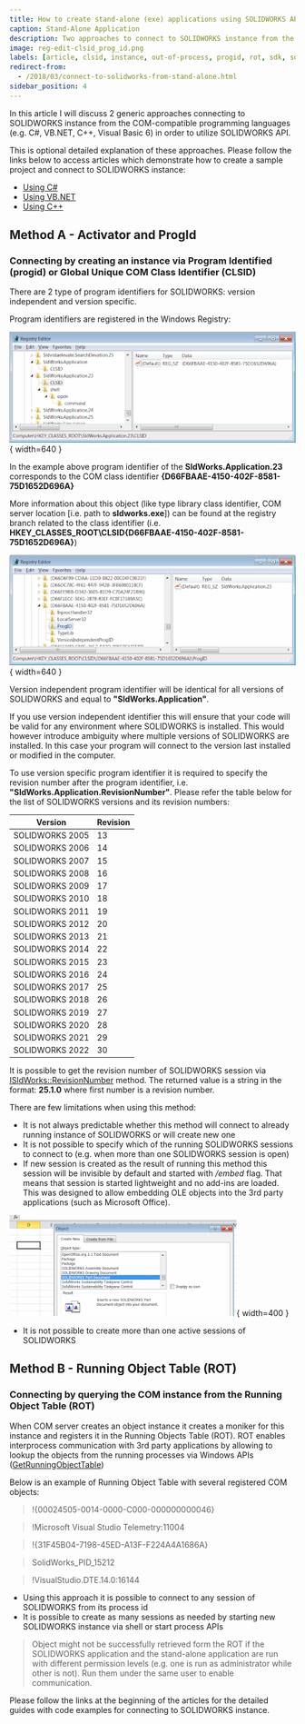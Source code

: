```yaml
---
title: How to create stand-alone (exe) applications using SOLIDWORKS API
caption: Stand-Alone Application
description: Two approaches to connect to SOLIDWORKS instance from the COM-compatible programming languages
image: reg-edit-clsid_prog_id.png
labels: [article, clsid, instance, out-of-process, progid, rot, sdk, solidworks api, stand-alone]
redirect-from:
  - /2018/03/connect-to-solidworks-from-stand-alone.html
sidebar_position: 4
---
```

In this article I will discuss 2 generic approaches connecting to SOLIDWORKS instance from the COM-compatible programming languages (e.g. C#, VB.NET, C++, Visual Basic 6) in order to utilize SOLIDWORKS API.  

This is optional detailed explanation of these approaches.
Please follow the links below to access articles which demonstrate how to create a sample project and connect to SOLIDWORKS instance:  

* [Using C#](/docs/codestack/solidworks-api/getting-started/stand-alone/connect-csharp)
* [Using VB.NET](/docs/codestack/solidworks-api/getting-started/stand-alone/connect-vbnet)
* [Using C++](/docs/codestack/solidworks-api/getting-started/stand-alone/connect-cpp)

## Method A - Activator and ProgId
### Connecting by creating an instance via **Prog**ram **Id**entified (progid) or Global Unique COM **Cl**a**s**s **Id**entifier (CLSID)

There are 2 type of program identifiers for SOLIDWORKS: version independent and version specific.  

Program identifiers are registered in the Windows Registry:  

![Class Id in the Windows registry](reg-edit-clsid.png){ width=640 }

In the example above program identifier of the **SldWorks.Application.23** corresponds to the COM class identifier **{D66FBAAE-4150-402F-8581-75D1652D696A}**  

More information about this object (like type library class identifier, COM server location [i.e. path to **sldworks.exe**]) can be found at the registry branch related to the class identifier (i.e. **HKEY_CLASSES_ROOT\CLSID\{D66FBAAE-4150-402F-8581-75D1652D696A}**)  

![Prog Id in the Windows registry](reg-edit-clsid_prog_id.png){ width=640 }

Version independent program identifier will be identical for all versions of SOLIDWORKS and equal to **"SldWorks.Application"**.

If you use version independent identifier this will ensure that your code will be valid for any environment where SOLIDWORKS is installed.
This would however introduce ambiguity where multiple versions of SOLIDWORKS are installed.
In this case your program will connect to the version last installed or modified in the computer.

To use version specific program identifier it is required to specify the revision number after the program identifier, i.e. **"SldWorks.Application.RevisionNumber"**.
Please refer the table below for the list of SOLIDWORKS versions and its revision numbers:

Version|Revision
----|----
SOLIDWORKS 2005|13
SOLIDWORKS 2006|14
SOLIDWORKS 2007|15
SOLIDWORKS 2008|16
SOLIDWORKS 2009|17
SOLIDWORKS 2010|18
SOLIDWORKS 2011|19
SOLIDWORKS 2012|20
SOLIDWORKS 2013|21
SOLIDWORKS 2014|22
SOLIDWORKS 2015|23
SOLIDWORKS 2016|24
SOLIDWORKS 2017|25
SOLIDWORKS 2018|26
SOLIDWORKS 2019|27
SOLIDWORKS 2020|28
SOLIDWORKS 2021|29
SOLIDWORKS 2022|30

It is possible to get the revision number of SOLIDWORKS session via [ISldWorks::RevisionNumber](https://help.solidworks.com/2012/english/api/sldworksapi/solidworks.interop.sldworks~solidworks.interop.sldworks.isldworks~revisionnumber.html) method.
The returned value is a string in the format: **25.1.0** where first number is a revision number.  

There are few limitations when using this method:  

* It is not always predictable whether this method will connect to already running instance of SOLIDWORKS or will create new one
* It is not possible to specify which of the running SOLIDWORKS sessions to connect to (e.g. when more than one SOLIDWORKS session is open)
* If new session is created as the result of running this method this session will be invisible by default and started with */embed* flag.
That means that session is started lightweight and no add-ins are loaded.
This was designed to allow embedding OLE objects into the 3rd party applications (such as Microsoft Office).

![SOLIDWORKS Part Document OLE object in Excel](excel-ole-object.png){ width=400 }

* It is not possible to create more than one active sessions of SOLIDWORKS

## Method B - Running Object Table (ROT)

### Connecting by querying the COM instance from the **R**unning **O**bject **T**able (ROT)

When COM server creates an object instance it creates a moniker for this instance and registers it in the Running Objects Table (ROT).
ROT enables interprocess communication with 3rd party applications by allowing to lookup the objects from the running processes via Windows APIs ([GetRunningObjectTable](https://msdn.microsoft.com/en-us/library/windows/desktop/ms684004(v=vs.85).aspx))

Below is an example of Running Object Table with several registered COM objects:  

>!{00024505-0014-0000-C000-000000000046}

>!Microsoft Visual Studio Telemetry:11004

>!{31F45B04-7198-45ED-A13F-F224A4A1686A}

>SolidWorks_PID_15212

>!VisualStudio.DTE.14.0:16144

* Using this approach it is possible to connect to any session of SOLIDWORKS from its process id
* It is possible to create as many sessions as needed by starting new SOLIDWORKS instance via shell or start process APIs

> Object might not be successfully retrieved form the ROT if the SOLIDWORKS application and the stand-alone application are run with different permission levels (e.g. one is run as administrator while other is not). Run them under the same user to enable communication.

Please follow the links at the beginning of the articles for the detailed guides with code examples for connecting to SOLIDWORKS instance.
